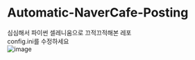 # Automatic-NaverCafe-Posting
심심해서 파이썬 셀레니움으로 끄적끄적해본 레포</br>
config.ini를 수정하세요</br>
![image](https://user-images.githubusercontent.com/61784655/186906160-6a46ea7b-38e7-4c7d-b4b7-d553e69ccd08.png)
